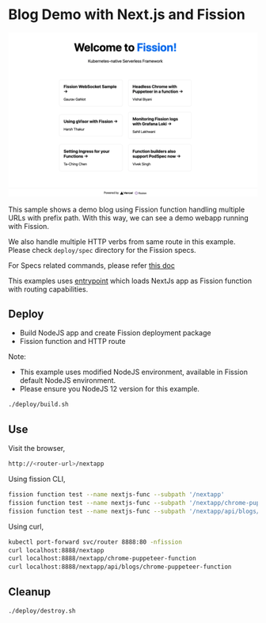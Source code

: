 # Blog Demo with Next.js and Fission

![Fission Blog Demo](blog-demo.png)

This sample shows a demo blog using Fission function handling multiple URLs with prefix path.
With this way, we can see a demo webapp running with Fission.

We also handle multiple HTTP verbs from same route in this example.
Please check `deploy/spec` directory for the Fission specs.

For Specs related commands, please refer [this doc](deploy/specs/README.md)

This examples uses [entrypoint](app.js) which loads NextJs app as Fission function with routing capabilities.

## Deploy

- Build NodeJS app and create Fission deployment package
- Fission function and HTTP route

Note:

- This example uses modified NodeJS environment, available in Fission default NodeJS environment.
- Please ensure you NodeJS 12 version for this example.

```bash
./deploy/build.sh
```

## Use

Visit the browser,

```sh
http://<router-url>/nextapp
```

Using fission CLI,

```bash
fission function test --name nextjs-func --subpath '/nextapp'
fission function test --name nextjs-func --subpath '/nextapp/chrome-puppeteer-function'
fission function test --name nextjs-func --subpath '/nextapp/api/blogs/chrome-puppeteer-function'
```

Using curl,

```bash
kubectl port-forward svc/router 8888:80 -nfission
curl localhost:8888/nextapp
curl localhost:8888/nextapp/chrome-puppeteer-function
curl localhost:8888/nextapp/api/blogs/chrome-puppeteer-function
```

## Cleanup

```bash
./deploy/destroy.sh
```
